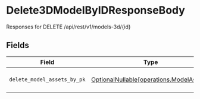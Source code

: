 # Delete3DModelByIDResponseBody

Responses for DELETE /api/rest/v1/models-3d/{id}


## Fields

| Field                                                                              | Type                                                                               | Required                                                                           | Description                                                                        |
| ---------------------------------------------------------------------------------- | ---------------------------------------------------------------------------------- | ---------------------------------------------------------------------------------- | ---------------------------------------------------------------------------------- |
| `delete_model_assets_by_pk`                                                        | [OptionalNullable[operations.ModelAssets]](../../models/operations/modelassets.md) | :heavy_minus_sign:                                                                 | columns and relationships of "model_assets"                                        |